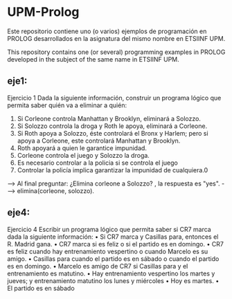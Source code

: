 # UPM-Prolog
Este repositorio contiene uno (o varios) ejemplos de programación en PROLOG desarrollados en la asignatura del mismo nombre en ETSIINF UPM.

This repository contains one (or several) programming examples in PROLOG developed in the subject of the same name in ETSIINF UPM.


## eje1:

Ejercicio 1 Dada la siguiente información, construir un programa lógico que permita saber quién va a
eliminar a quién:
1. Si Corleone controla Manhattan y Brooklyn, eliminará a Solozzo.
2. Si Solozzo controla la droga y Roth le apoya, eliminará a Corleone.
3. Si Roth apoya a Solozzo, éste controlará el Bronx y Harlem; pero si apoya a Corleone, este controlará Manhattan y Brooklyn.
4. Roth apoyará a quien le garantice impunidad.
5. Corleone controla el juego y Solozzo la droga.
6. Es necesario controlar a la policia si se controla el juego
7. Controlar la policía implica garantizar la impunidad de cualquiera.0

--> Al final preguntar: ¿Elimina corleone a Solozzo? , la respuesta es "yes".
  ---> elimina(corleone, solozzo).

## eje4:


Ejercicio 4 Escribir un programa lógico que permita saber si CR7 marca dada la siguiente información:
• Si CR7 marca y Casillas para, entonces el R. Madrid gana.
• CR7 marca si es feliz o si el partido es en domingo.
• CR7 es feliz cuando hay entrenamiento vespertino o cuando Marcelo es su amigo.
• Casillas para cuando el partido es en sábado o cuando el partido es en domingo.
• Marcelo es amigo de CR7 si Casillas para y el entrenamiento es matutino.
• Hay entrenamiento vespertino los martes y jueves; y entrenamiento matutino los lunes y miércoles
• Hoy es martes.
• El partido es en sábado